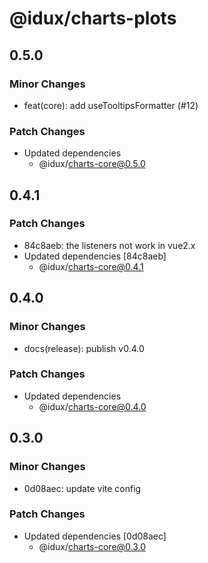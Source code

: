 # @idux/charts-plots

## 0.5.0

### Minor Changes

- feat(core): add useTooltipsFormatter (#12)

### Patch Changes

- Updated dependencies
  - @idux/charts-core@0.5.0

## 0.4.1

### Patch Changes

- 84c8aeb: the listeners not work in vue2.x
- Updated dependencies [84c8aeb]
  - @idux/charts-core@0.4.1

## 0.4.0

### Minor Changes

- docs(release): publish v0.4.0

### Patch Changes

- Updated dependencies
  - @idux/charts-core@0.4.0

## 0.3.0

### Minor Changes

- 0d08aec: update vite config

### Patch Changes

- Updated dependencies [0d08aec]
  - @idux/charts-core@0.3.0
